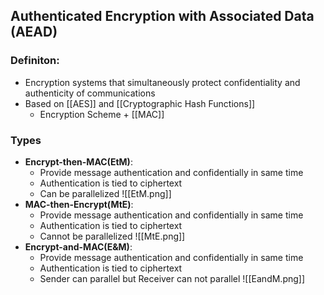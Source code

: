 ## Authenticated Encryption with Associated Data (AEAD)
### Definiton:
- Encryption systems that simultaneously protect confidentiality and authenticity of communications
- Based on [[AES]] and [[Cryptographic Hash Functions]]
	- Encryption Scheme + [[MAC]]
### Types
- **Encrypt-then-MAC(EtM)**:
	- Provide message authentication and confidentially in same time
	- Authentication is tied to ciphertext
	- Can be parallelized
	![[EtM.png]]
- **MAC-then-Encrypt(MtE)**:
	- Provide message authentication and confidentially in same time
	- Authentication is tied to ciphertext
	- Cannot be parallelized
	![[MtE.png]]
- **Encrypt-and-MAC(E&M)**:
	- Provide message authentication and confidentially in same time
	- Authentication is tied to ciphertext
	- Sender can parallel but Receiver can not parallel
	![[EandM.png]]